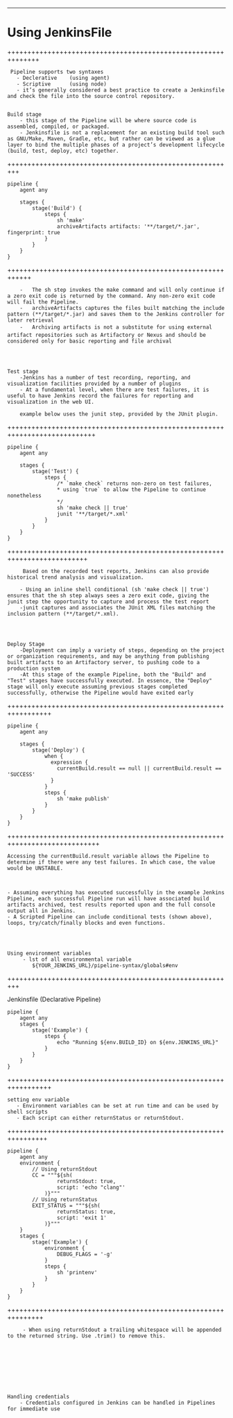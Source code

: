
------------------------------------------------------------------------------------
<h1>Using JenkinsFile  </h1>
++++++++++++++++++++++++++++++++++++++++++++++++++++++++++++++


     Pipeline supports two syntaxes
       - Declerative    (using agent)
       - Scriptive      (using node)
       - it’s generally considered a best practice to create a Jenkinsfile and check the file into the source control repository.
       

    Build stage
        - this stage of the Pipeline will be where source code is assembled, compiled, or packaged.
        - Jenkinsfile is not a replacement for an existing build tool such as GNU/Make, Maven, Gradle, etc, but rather can be viewed as a glue layer to bind the multiple phases of a project’s development lifecycle (build, test, deploy, etc) together.
        
+++++++++++++++++++++++++++++++++++++++++++++++++++++++++
```
pipeline {
    agent any

    stages {
        stage('Build') {
            steps {
                sh 'make' 
                archiveArtifacts artifacts: '**/target/*.jar', fingerprint: true 
            }
        }
    }
}
```
++++++++++++++++++++++++++++++++++++++++++++++++++++++++++++

        -  	The sh step invokes the make command and will only continue if a zero exit code is returned by the command. Any non-zero exit code will fail the Pipeline.
        -   archiveArtifacts captures the files built matching the include pattern (**/target/*.jar) and saves them to the Jenkins controller for later retrieval
        -   Archiving artifacts is not a substitute for using external artifact repositories such as Artifactory or Nexus and should be considered only for basic reporting and file archival




    Test stage
        -Jenkins has a number of test recording, reporting, and visualization facilities provided by a number of plugins
        - At a fundamental level, when there are test failures, it is useful to have Jenkins record the failures for reporting and visualization in the web UI.

        example below uses the junit step, provided by the JUnit plugin.

++++++++++++++++++++++++++++++++++++++++++++++++++++++++++++++++++++++++++++
```
pipeline {
    agent any

    stages {
        stage('Test') {
            steps {
                /* `make check` returns non-zero on test failures,
                * using `true` to allow the Pipeline to continue nonetheless
                */
                sh 'make check || true' 
                junit '**/target/*.xml' 
            }
        }
    }
}
```
++++++++++++++++++++++++++++++++++++++++++++++++++++++++++++++++++++++++++
    
         Based on the recorded test reports, Jenkins can also provide historical trend analysis and visualization.

        - Using an inline shell conditional (sh 'make check || true') ensures that the sh step always sees a zero exit code, giving the junit step the opportunity to capture and process the test report
        -junit captures and associates the JUnit XML files matching the inclusion pattern (**/target/*.xml).




    Deploy Stage
        -Deployment can imply a variety of steps, depending on the project or organization requirements, and may be anything from publishing built artifacts to an Artifactory server, to pushing code to a production system
        -At this stage of the example Pipeline, both the "Build" and "Test" stages have successfully executed. In essence, the "Deploy" stage will only execute assuming previous stages completed successfully, otherwise the Pipeline would have exited early


+++++++++++++++++++++++++++++++++++++++++++++++++++++++++++++++++
```
pipeline {
    agent any

    stages {
        stage('Deploy') {
            when {
              expression {
                currentBuild.result == null || currentBuild.result == 'SUCCESS' 
              }
            }
            steps {
                sh 'make publish'
            }
        }
    }
}
```
+++++++++++++++++++++++++++++++++++++++++++++++++++++++++++++++++++++++++++++

    Accessing the currentBuild.result variable allows the Pipeline to determine if there were any test failures. In which case, the value would be UNSTABLE.



    - Assuming everything has executed successfully in the example Jenkins Pipeline, each successful Pipeline run will have associated build artifacts archived, test results reported upon and the full console output all in Jenkins.
    - A Scripted Pipeline can include conditional tests (shown above), loops, try/catch/finally blocks and even functions.




    Using environment variables
         - lst of all environmental variable
            ${YOUR_JENKINS_URL}/pipeline-syntax/globals#env 

+++++++++++++++++++++++++++++++++++++++++++++++++++++++++
        
Jenkinsfile (Declarative Pipeline)

```
pipeline {
    agent any
    stages {
        stage('Example') {
            steps {
                echo "Running ${env.BUILD_ID} on ${env.JENKINS_URL}"
            }
        }
    }
}

```
+++++++++++++++++++++++++++++++++++++++++++++++++++++++++++++++++

    setting env variable
       - Environment variables can be set at run time and can be used by shell scripts
       - Each script can either returnStatus or returnStdout.


++++++++++++++++++++++++++++++++++++++++++++++++++++++++++++++++
```
pipeline {
    agent any 
    environment {
        // Using returnStdout
        CC = """${sh(
                returnStdout: true,
                script: 'echo "clang"'
            )}""" 
        // Using returnStatus
        EXIT_STATUS = """${sh(
                returnStatus: true,
                script: 'exit 1'
            )}"""
    }
    stages {
        stage('Example') {
            environment {
                DEBUG_FLAGS = '-g'
            }
            steps {
                sh 'printenv'
            }
        }
    }
}
```
+++++++++++++++++++++++++++++++++++++++++++++++++++++++++++++++ 

         - When using returnStdout a trailing whitespace will be appended to the returned string. Use .trim() to remove this.



    





    Handling credentials
        - Credentials configured in Jenkins can be handled in Pipelines for immediate use

        














